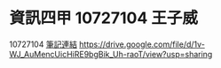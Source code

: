 # 資訊四甲 10727104 王子威
10727104
[筆記連結](https://drive.google.com/file/d/1v-WJ_AuMencUicHiRE9bgBik_Uh-raoT/view?usp=sharing)
https://drive.google.com/file/d/1v-WJ_AuMencUicHiRE9bgBik_Uh-raoT/view?usp=sharing
